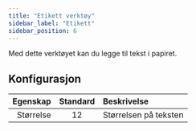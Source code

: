 ```yaml
---
title: "Etikett verktøy"
sidebar_label: "Etikett"
sidebar_position: 6
---
```



Med dette verktøyet kan du legge til tekst i papiret.

## Konfigurasjon

|  Egenskap | Standard | Beskrivelse           |
| ---------:|:--------:|:--------------------- |
| Størrelse |    12    | Størrelsen på teksten |
